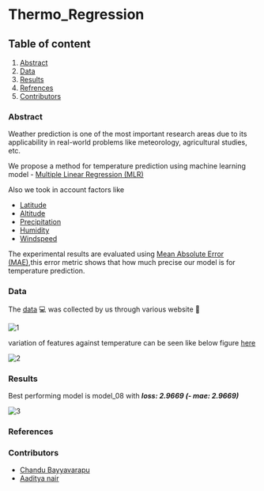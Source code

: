 # Thermo_Regression

## Table of content
1. [Abstract](https://github.com/adijams01/thermo_regression_01/blob/main/README.md#abstract)
2. [Data](https://github.com/adijams01/thermo_regression_01/blob/main/README.md#data)
3. [Results](https://github.com/adijams01/thermo_regression_01/blob/main/README.md#results)
4. [Refrences](https://github.com/adijams01/thermo_regression_01/blob/main/README.md#results) 
5. [Contributors](https://github.com/adijams01/thermo_regression_01/blob/main/README.md#contributors)
### Abstract
Weather prediction is one of the most important research areas due to its applicability in real-world problems like meteorology, agricultural studies, etc.

We propose a method for temperature prediction using machine learning model - [Multiple Linear Regression (MLR)](https://en.wikipedia.org/wiki/Linear_regression)

 Also we took in account factors like 
* [Latitude](https://en.wikipedia.org/wiki/Latitude)
* [Altitude](https://en.wikipedia.org/wiki/Altitude)
* [Precipitation](https://en.wikipedia.org/wiki/Precipitation)
* [Humidity](https://en.wikipedia.org/wiki/Humidity)
* [Windspeed](https://en.wikipedia.org/wiki/Windspeed)

The experimental results are evaluated using  [Mean Absolute Error (MAE)](),this error metric shows that how much precise our model is for temperature prediction.

### Data

The [data](https://github.com/adijams01/thermo_regression_01/blob/main/thermodynamics_csv.csv) :computer: was collected by us through various website :scroll:


![1](https://user-images.githubusercontent.com/92617405/201166911-e191cfae-9f35-485d-b866-b1a36624b994.jpeg)

variation of features against temperature can be seen like below figure [here](https://github.com/adijams01/thermo_regression_01/blob/main/Data_Graphs.ipynb)

![2](https://user-images.githubusercontent.com/92617405/201166975-2aa14538-7689-4ab1-9e1d-ccc18874c209.jpeg)



### Results

Best performing model is model_08 with **_loss: 2.9669 (- mae: 2.9669)_**


![3](https://user-images.githubusercontent.com/92617405/201166844-686d3a3d-75b5-4a37-a55d-8aceb94085c4.jpeg)


### References


### Contributors
* [Chandu Bayyavarapu](https://github.com/Chandu106)
* [Aaditya nair](https://github.com/ad5454)
